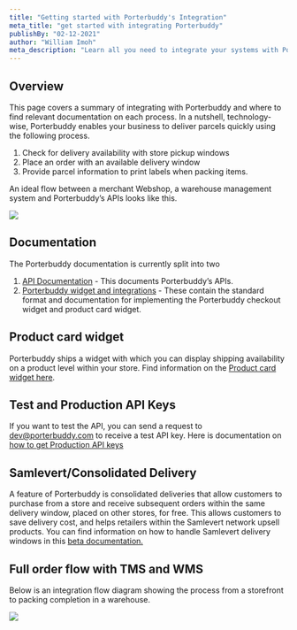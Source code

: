 ```yaml
---
title: "Getting started with Porterbuddy's Integration"
meta_title: "get started with integrating Porterbuddy"
publishBy: "02-12-2021"
author: "William Imoh"
meta_description: "Learn all you need to integrate your systems with Porterbuddy"
---
```


## Overview

This page covers a summary of integrating with Porterbuddy and where to find relevant documentation on each process.
In a nutshell, technology-wise, Porterbuddy enables your business to deliver parcels quickly using the following process.

1. Check for delivery availability with store pickup windows
2. Place an order with an available delivery window
3. Provide parcel information to print labels when packing items.

An ideal flow between a merchant Webshop, a warehouse management system and Porterbuddy’s APIs looks like this.

![](https://lh5.googleusercontent.com/E9lNV0Z3srN_CLiZTnPvoLVXQkIgE6i7CNGT2lo4dcHcfved0220XdbxZ7--O2p2UWaseD6Gm3dwCdO2lUbPMpsn_5GbdgAsyXQZPJNCw_ZP427fpe349qjNiDVlH8HozzyQ0vcW)

## Documentation

The Porterbuddy documentation is currently split into two

1. [API Documentation](https://developer.porterbuddy.com/) - This documents Porterbuddy’s APIs.
2. [Porterbuddy widget and integrations](https://widget.porterbuddy.com/) - These contain the standard format and documentation for implementing the Porterbuddy checkout widget and product card widget.

## Product card widget

Porterbuddy ships a widget with which you can display shipping availability on a product level within your store. Find information on the [Product card widget here](https://widget.porterbuddy.com/availability).

## Test and Production API Keys

If you want to test the API, you can send a request to dev@porterbuddy.com to receive a test API key. Here is documentation on [how to get Production API keys](https://developer.porterbuddy.com/#get-an-api-key)

## Samlevert/Consolidated Delivery

A feature of Porterbuddy is consolidated deliveries that allow customers to purchase from a store and receive subsequent orders within the same delivery window, placed on other stores, for free. This allows customers to save delivery cost, and helps retailers within the Samlevert network upsell products.
You can find information on how to handle Samlevert delivery windows in this [beta documentation.](https://pb-docs-v2-staging.herokuapp.com/samlevert-upgrade-guide/)

## Full order flow with TMS and WMS

Below is an integration flow diagram showing the process from a storefront to packing completion in a warehouse.

![](https://lh5.googleusercontent.com/4yXW_hxBmEs3ka_w_cu7tifuvkfgoLxbXPP6VzJ0Bouh6vMNRYQ39kqDbMoa2teEyf1fNhFw_9DeiUN-TbZcIx-tHg1hDIg3YufQByIf3WnPHgiixph_JlPid9mxwhSnxx9khWrU)
